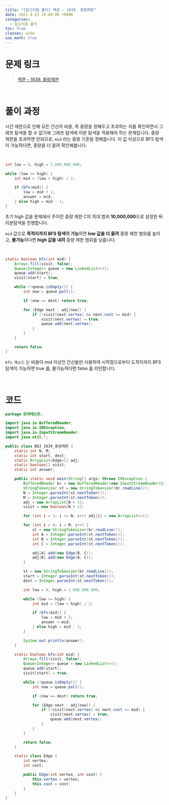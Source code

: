 ```yaml
---
title: "[알고리즘 풀이] 백준 - 1939. 중량제한"
date: 2021-4-13 15:00:00 +0900
categories:
  - 알고리즘 풀이
toc: true
classes: wide
use_math: true
---
```


# 문제 링크

> [백준 - 1939. 중량제한](https://www.acmicpc.net/problem/1939)

<br>

# 풀이 과정

시간 제한으로 인해 모든 간선의 비용, 즉 중량을 정해두고 초과하는 지를 확인하면서 그래프 탐색을 할 수 없기에 그래프 탐색에 이분 탐색을 적용해야 하는 문제입니다. 중량 제한을 초과하면 안되므로, `mid` 라는 중량 기준을 정해둡니다. 이 값 이상으로 BFS 탐색이 가능하다면, 중량을 더 올려 확인해봅니다.

<br>

```java
int low = 0, high = 1_000_000_000;

while (low <= high) {
    int mid = (low + high) / 2;

    if (bfs(mid)) {
        low = mid + 1;
        answer = mid;
    } else high = mid - 1;
}
```

초기 high 값을 문제에서 주어진 중량 제한 C의 최대 범위 **10,000,000**으로 설정한 뒤 이분탐색을 진행합니다.

`mid` 값으로 **목적지까지 BFS 탐색이 가능**하면 **low 값을 더 올려** 중량 제한 범위를 높이고, **불가능**하다면 **high 값을 내려** 중량 제한 범위를 낮춥니다.

<br>

```java
static boolean bfs(int mid) {
    Arrays.fill(visit, false);
    Queue<Integer> queue = new LinkedList<>();
    queue.add(start);
    visit[start] = true;

    while (!queue.isEmpty()) {
        int now = queue.poll();

        if (now == dest) return true;

        for (Edge next : adj[now]) {
            if (!visit[next.vertex] && next.cost >= mid) {
                visit[next.vertex] = true;
                queue.add(next.vertex);
            }
        }
    }

    return false;
}
```

`bfs 메소드` 는 비용이 mid 이상인 간선들만 사용하여 시작점으로부터 도착지까지 BFS 탐색이 가능하면 true 를, 불가능하다면 false 를 리턴합니다.

<br>

# 코드

```java
package 모의테스트;

import java.io.BufferedReader;
import java.io.IOException;
import java.io.InputStreamReader;
import java.util.*;

public class BOJ_1939_중량제한 {
    static int N, M;
    static int start, dest;
    static ArrayList<Edge>[] adj;
    static boolean[] visit;
    static int answer;

    public static void main(String[] args) throws IOException {
        BufferedReader br = new BufferedReader(new InputStreamReader(System.in));
        StringTokenizer st = new StringTokenizer(br.readLine());
        N = Integer.parseInt(st.nextToken());
        M = Integer.parseInt(st.nextToken());
        adj = new ArrayList[N + 1];
        visit = new boolean[N + 1];

        for (int i = 1; i <= N; i++) adj[i] = new ArrayList<>();

        for (int i = 0; i < M; i++) {
            st = new StringTokenizer(br.readLine());
            int A = Integer.parseInt(st.nextToken());
            int B = Integer.parseInt(st.nextToken());
            int C = Integer.parseInt(st.nextToken());

            adj[A].add(new Edge(B, C));
            adj[B].add(new Edge(A, C));
        }

        st = new StringTokenizer(br.readLine());
        start = Integer.parseInt(st.nextToken());
        dest = Integer.parseInt(st.nextToken());

        int low = 0, high = 1_000_000_000;

        while (low <= high) {
            int mid = (low + high) / 2;

            if (bfs(mid)) {
                low = mid + 1;
                answer = mid;
            } else high = mid - 1;
        }

        System.out.println(answer);
    }

    static boolean bfs(int mid) {
        Arrays.fill(visit, false);
        Queue<Integer> queue = new LinkedList<>();
        queue.add(start);
        visit[start] = true;

        while (!queue.isEmpty()) {
            int now = queue.poll();

            if (now == dest) return true;

            for (Edge next : adj[now]) {
                if (!visit[next.vertex] && next.cost >= mid) {
                    visit[next.vertex] = true;
                    queue.add(next.vertex);
                }
            }
        }

        return false;
    }

    static class Edge {
        int vertex;
        int cost;

        public Edge(int vertex, int cost) {
            this.vertex = vertex;
            this.cost = cost;
        }
    }
}
```
